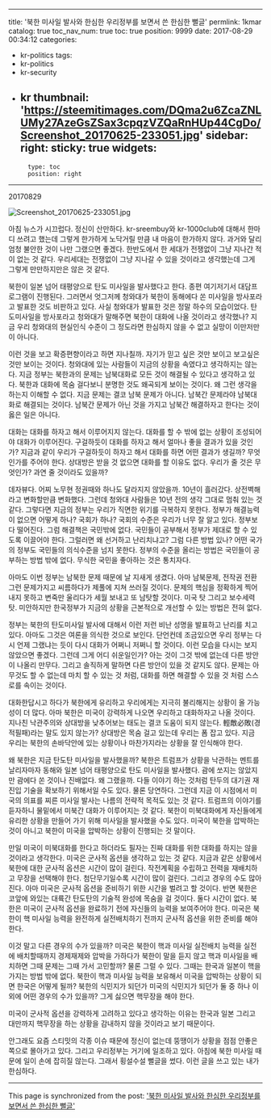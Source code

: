 
---
title: '북한 미사일 발사와 한심한 우리정부를 보면서 쓴 한심한 뻘글'
permlink: 1kmar
catalog: true
toc_nav_num: true
toc: true
position: 9999
date: 2017-08-29 00:34:12
categories:
- kr-politics
tags:
- kr-politics
- kr-security
- kr
thumbnail: 'https://steemitimages.com/DQma2u6ZcaZNLUMy27AzeGsZSax3cpqzVZQaRnHUp44CgDo/Screenshot_20170625-233051.jpg'
sidebar:
    right:
        sticky: true
widgets:
    -
        type: toc
        position: right
---


20170829 

![Screenshot_20170625-233051.jpg](https://steemitimages.com/DQma2u6ZcaZNLUMy27AzeGsZSax3cpqzVZQaRnHUp44CgDo/Screenshot_20170625-233051.jpg)

아침 뉴스가 시끄럽다. 정신이 산만하다. kr-sreembuy와 kr-1000club에 대해서 한마디 쓰려고 했는데 그렇게 한가하게 노닥거릴 만큼 내 마음이 한가하지 않다. 과거와 달리 엄청 불안한 것이 나만 그랬으면 좋겠다. 한반도에서 한 세대가 전쟁없이 그냥 지나간 적이 없는 것 같다. 우리세대는 전쟁없이 그냥 지나갈 수 있을 것이라고 생각했는데 그게 그렇게 만만하지만은  않은 것 같다. 

북한이 일본 넘어 태평양으로 탄도 미사일을 발사했다고 한다. 종편 여기저기서 대담프로그램이 진행된다. 그러면서 엇그저께 청와대가 북한이 동해에다 쏜 미사일을 방사포라고 발표한 것도 비판하고 있다. 사실 청와대가 발표한 것은 정말 하수의 모습이었다. 탄도미사일을 방사포라고 청와대가 말해주면 북한이 대화에 나올 것이라고 생각했나? 지금 우리 청와대의 현실인식 수준이 그 정도라면 한심하지 않을 수 없고 실망이 이만저만이 아니다.

이런 것을 보고 확증편향이라고 하면 지나칠까. 자기가 믿고 싶은 것만 보이고 보고싶은 것만 보이는 것이다. 청와대에 있는 사람들이 지금의 상황을 속였다고 생각하지는 않는다. 지금 정부는 북한과의 문제는 남북대화로 모든 것이 해결될 수 있다고 생각하고 있다. 북한과 대화에 목숨 걸다보니 분명한 것도 왜곡되게 보이는 것이다. 왜 그런 생각을 하는지 이해할 수 없다. 지금 문제는 결코 남북 문제가 아니다. 남북간 문제라야 남북대화로 해결되는 것이다. 남북간 문제가 아닌 것을 가지고 남북간 해결하자고 한다는 것이 옳은 일은 아니다. 

대화는 대화를 하자고 해서 이루어지지 않는다. 대화를 할 수 밖에 없는 상황이 조성되어야 대화가 이루어진다. 구걸하듯이 대화를 하자고 해서 얼마나 좋을 결과가 있을 것인가? 지금과 같이 우리가 구걸하듯이 하자고 해서 대화를 하면 어떤 결과가 생길까? 무엇인가를 주어야 한다. 상대방은 받을 것 없으면 대화를 할 이유도 없다. 우리가 줄 것은 무엇인가? 과연 줄 것이라도 있을까?

데자뷰다. 어찌 노무현 정권때와 하나도 달라지지 않았을까. 10년이 흘러갔다. 상전벽해라고 변화할만큼 변화했다. 그런데 청와대 사람들은 10년 전의 생각 그대로 멈춰 있는 것 같다. 그렇다면 지금의 정부는 우리가 직면한 위기를 극복하지 못한다. 정부가 해결능력이 없으면 어떻게 하나? 국회가 하나? 국회의 수준은 우리가 너무 잘 알고 있다. 정부보다 떨어진다. 그럼 해결책은 국민밖에 없다. 국민들이 공부해서 정부가 제대로 할 수 있도록 이끌어야 한다. 그럴러면 왜 선거하고 난리치냐고? 그럼 다른 방법 있나? 어떤 국가의 정부도 국민들의 의식수준을 넘지 못한다. 정부의 수준을 올리는 방법은 국민들이 공부하는 방법 밖에 없다. 무식한 국민을 좋아하는 것은 통치자다. 

아마도 이번 정부는 남북한 문제 때문에 날 지새게 생겼다. 아마 남북문제, 전작권 전환 그런 문제가지고 씨름하다가 제풀에 지쳐 쓰러질 것이다. 문제의 핵심을 정확하게 찍어내지 못하고 변죽만 울리다가 세월 보내고 또 남탓할 것이다. 미국 탓 그리고 보수세력 탓. 미안하지만 한국정부가 지금의 상황을 근본적으로 개선할 수 있는 방법은 전혀 없다. 

정부는 북한의 탄도미사일 발사에 대해서 이런 저런 비난 성명을 발표하고 난리를 치고 있다. 아마도 그것은 여론을 의식한 것으로 보인다. 단언컨데 조금있으면 우리 정부는 다시 언제 그랬냐는 듯이 다시 대화가  어쩌니 저쩌니 할 것이다. 이런 모습을 다시는 보지 않았으면 좋겠다. 그런데 그게 어디 쉬운일인가? 아는 것이 그것 밖에 없는데 다른 방안이  나올리 만무다. 그리고 솔직하게 말하면 다른 방안이 있을 것 같지도 않다. 문제는 아무것도 할 수 없는데 마치  할 수 있는 것 처럼, 대화를 하면 해결할 수 있을 것 처럼 스스로를 속이는 것이다. 

대화한답시고 하다가 북한에게 유리하고 우리에게는 지극히 불리해지는 상황이 올 가능성이 더 많다. 아마 북한은 미국이 강력하게 나오면 우리하고 대화하자고 나올 것이다. 지나친 낙관주의와 상대방을 낮추어보는 태도는 결코 도움이 되지 않는다. 輕敵必敗(경적필패)라는 말도 있지 않는가? 상대방은 목숨 걸고 있는데 우리는 폼 잡고 있다. 지금 우리는 북한의 손바닥안에 있는 상황이나 마찬가지라는 상황을 잘 인식해야 한다. 


왜 북한은 지금 탄도탄 미사일을 발사했을까? 북한은 트럼프가 상황을 낙관하는 멘트를 날리자마자 동해와 일본 넘어 태평양으로 탄도 미사일을 발사했다. 괌에 쏘지는 않았지만 괌에다 쏜 것이나 진배없다. 왜 그랬을까. 다들 이야기 하는 것처럼 탄두의 대기권 재진입 기술을 확보하기 위해서일 수도 있다. 물론 당연하다. 그런데 지금 이 시점에서 미국의 의표를 찌른 미사일 발사는 나름의 전략적 목적도 있는 것 같다. 트럼프의 이야기를 듣자하니 물밑에서 미북간 대화가 이루어지는 것 같다. 북한이 미북대화에게 자신들에게 유리한 상황을 만들어 가기 위해 미사일을 발사했을 수도 있다. 미국이 북한을 압박하는 것이 아니고 북한이 미국을 압박하는 상황이 진행되는 것 말이다. 

만일 미국이 미북대화를 한다고 하더라도 필자는 진짜 대화를 위한 대화를 하지는 않을 것이라고 생각한다. 미국은 군사적 옵션을 생각하고 있는 것 같다. 지금과 같은 상황에서 북한에 대한 군사적 옵션은 시간이 많이 걸린다. 작전계획을 수립하고 전력을 재배치하고 무장을 선택해야 한다. 첨단무기일수록 시간이 많이 걸린다. 그리고 경우의 수도 많아진다. 아마 미국은 군사적 옵션을 준비하기 위한 시간을 벌려고 할 것이다. 반면 북한은 코앞에 와있는 대륙간 탄도탄의 기술적 완성에 목숨을 걸 것이다. 둘다 시간이 없다. 북한은 미국이 군사적 옵션을 완료하기 전에 자신들의 능력을 보여주어야 한다. 미국은 북한이 핵 미사일 능력을 완전하게 실전배치하기 전까지 군사적 옵션을 위한 준비를 해야 한다.

이것 말고 다른 경우의 수가 있을까? 미국은 북한이 핵과 미사일 실전배치 능력을 실전에 배치할때까지 경제재제와 압박을 가하다가 북한이 말을 듣지 않고 핵과 미사일을 배치하면 그때 문제는 그때 가서 고민할까? 물론 그럴 수 있다. 그때는 한국과 일본이 핵을 가지는 방법 밖에 없다. 북한이 핵과 미사일 능력을 보유해서 미국을 압박하는 상황이 되면 한국은 어떻게 될까? 북한의 식민지가 되던가 미국의 식민지가 되던가 둘 중 하나 이외에 어떤 경우의 수가 있을까? 그게 싫으면 핵무장을 해야 한다. 

미국이 군사적 옵션을 강력하게 고려하고 있다고 생각하는 이유는 한국과 일본 그리고 대만까지 핵무장을 하는 상황을 감내하지 않을 것이라고 보기 때문이다. 

안그래도 요즘 스티밋의 각종 이슈 때문에 정신이 없는데 뚱땡이가 상황을 점점 안좋은 쪽으로 몰아가고 있다. 그리고 우리정부는 거기에 일조하고 있다. 아침에 북한 미사일 때문에 일이 손에 잡히질 않는다. 그래서 횡설수설 뻘글을 썼다. 이런 글을 쓰고 있는 내가 한심하다.

- - -

This page is synchronized from the post: ['북한 미사일 발사와 한심한 우리정부를 보면서 쓴 한심한 뻘글'](https://steemit.com/@oldstone/1kmar)
